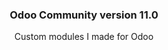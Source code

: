 <div align="center">
    <h3>Odoo Community version 11.0</h3>
    <p>Custom modules I made for Odoo</p>
</div>
